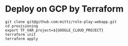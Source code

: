 # Deploy on GCP by Terraform

```
git clone git@github.com:mittz/role-play-webapp.git
cd provisioning
export TF_VAR_project=${GOOGLE_CLOUD_PROJECT}
terraform init
terraform apply
```